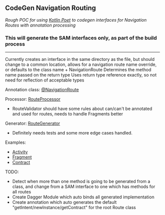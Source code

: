 ## CodeGen Navigation Routing
_Rough POC for using [Kotlin Poet](https://square.github.io/kotlinpoet/) to codegen interfaces for Navigation Routes with annotation processing_

### **This will generate the SAM interfaces only, as part of the build process**
---
Currently creates an interface in the same directory as the file, but should change to a common location, allows for a navigation route name override, or defaults to the class name + NavigationRoute
Determines the method name passed on the return type
Uses return type reference exactly, so not need for reflection of acceptable types


Annotation class: [@NavigationRoute](https://github.com/Iannnr/navigation-codegen/blob/master/annotation/src/main/java/example/plugin/annotation/NavigationRoute.kt)

Processor: [RouteProcessor](https://github.com/Iannnr/navigation-codegen/blob/master/processor/src/main/java/example/plugin/processor/RouteProcessor.kt)
- RouteValidator should have some rules about can/can't be annotated and used for routes, needs to handle Fragments better

Generator: [RouteGenerator](https://github.com/Iannnr/navigation-codegen/blob/master/processor/src/main/java/example/plugin/processor/RouteGenerator.kt)
- Definitely needs tests and some more edge cases handled.

Examples:
- [Activity](https://github.com/Iannnr/navigation-codegen/blob/master/app/src/main/java/example/plugin/routing/MainActivity.kt)
- [Fragment](https://github.com/Iannnr/navigation-codegen/blob/master/app/src/main/java/example/plugin/routing/HomeFragment.kt) 
- [Contract](https://github.com/Iannnr/navigation-codegen/blob/master/app/src/main/java/example/plugin/routing/ActivityContract.kt)

TODO:
- Detect when more than one method is going to be generated from a class, and change from a SAM interface to one which has methods for all routes
- Create Dagger Module which auto binds all generated implementation
- Create annotation which auto generates the default "getIntent/newInstance/getContract" for the root Route class
